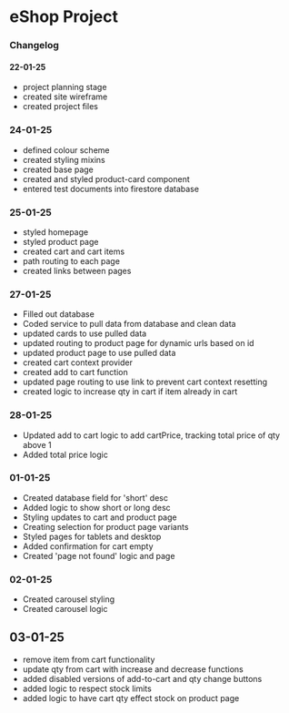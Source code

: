 # eShop Project

### Changelog

#### 22-01-25

- project planning stage
- created site wireframe
- created project files

### 24-01-25

- defined colour scheme
- created styling mixins
- created base page
- created and styled product-card component
- entered test documents into firestore database

### 25-01-25

- styled homepage
- styled product page
- created cart and cart items
- path routing to each page
- created links between pages

### 27-01-25

- Filled out database
- Coded service to pull data from database and clean data
- updated cards to use pulled data
- updated routing to product page for dynamic urls based on id
- updated product page to use pulled data
- created cart context provider
- created add to cart function
- updated page routing to use link to prevent cart context resetting
- created logic to increase qty in cart if item already in cart

### 28-01-25

- Updated add to cart logic to add cartPrice, tracking total price of qty above 1
- Added total price logic

### 01-01-25

- Created database field for 'short' desc
- Added logic to show short or long desc
- Styling updates to cart and product page
- Creating selection for product page variants
- Styled pages for tablets and desktop
- Added confirmation for cart empty
- Created 'page not found' logic and page

### 02-01-25

- Created carousel styling
- Created carousel logic

## 03-01-25

- remove item from cart functionality
- update qty from cart with increase and decrease functions
- added disabled versions of add-to-cart and qty change buttons
- added logic to respect stock limits
- added logic to have cart qty effect stock on product page

